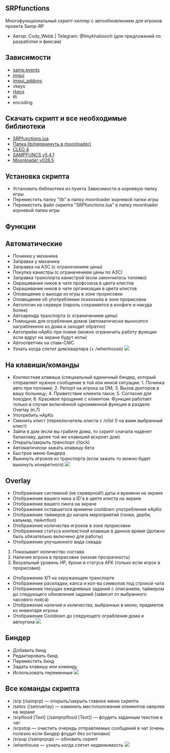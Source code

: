 ## SRPfunctions
Многофункциональный скрипт-хелпер с автообновлением для игроков проекта Samp-RP 
- Автор: Cody_Webb | Telegram: @Imykhailovich (для предложений по разработке и фиксам)

## Зависимости
- [samp.events](https://www.blast.hk/threads/14624/)
- [imgui](https://www.blast.hk/threads/19292/)
- [imgui_addons](https://www.blast.hk/threads/27544/)
- vkeys
- [rkeys](https://www.blast.hk/threads/27488/)
- ffi
- encoding

## Скачать скрипт и все необходимые библиотеки
-   [SRPfunctions.lua](https://drive.google.com/file/d/1-gtuVExgKkQeWfSW0HYzx-xocGLldeyg/view?usp=sharing)
-   [Папка lib(перекинуть в moonloader)](https://drive.google.com/file/d/1iTq3fTYjjfX5agpbuz0cGzjzEbH3nBzQ/view?usp=sharing)
-   [CLEO 4](https://cleo.li)
-   [SAMPFUNCS v5.4.1](https://www.blast.hk/threads/17/)
-   [Moonloader v026.5](https://www.blast.hk/threads/13305/)

## Установка скрипта

- Установить библиотеки из пункта Зависимости в корневую папку игры
- Переместить папку "lib" в папку moonloader корневой папки игры
- Переместить файл скрипта "SRPfunctions.lua" в папку moonloader корневой папки игры

## Функции

## Автоматические
- Починка у механика
- Заправка у механика
- Заправка на АЗС (с ограничением цены)
- Покупка канистры (с ограничением цены по АЗС)
- Заправка транспорта канистрой (если закончилось топливо)
- Окрашивание ников в чате профсоюза в цвета клистов
- Окрашивание ников в чате организации в цвета клистов
- Оповещение о выходе из игры в зоне прорисовки
- Оповещение об употреблении психохила в зоне прорисовки
- Автологин на сервере (пароль сохраняется в конфиге и никуда более)
- Автоаренда транспорта (с ограничением цены)
- Помощник для ограбления домов (автоматически выносится награбленное из дома и заходит обратно)
- Автоприём нАрКо при ломке (можно ограничить работу функции если вдруг на экране будут копы)
- Автоответчик на спам-СМС 
- Узнать когда слетит дом/квартира (+ /whenhouse)
![ ](https://i.imgur.com/uFuPvDh.png)	   
	   
## На клавиши/команды
- Контекстная клавиша (специальный единичный биндер, который отправляет нужное сообщение в той или инной ситуации:
			 1. Починка авто при поломке;  2. Репорт на игрока за DM; 3. Вызов докторов в вашу больницу;
			 4. Приветствие клиента такси; 5. Согласие для поездки;   6. Красивое прощание с клиентом.
			 Функция работает только в случае включённой одноименной функции в разделе Overlay (п.7)
- Употребить нАрКо
- Сменить клист (переключатель клиста с /clist 0 на вами выбранный клист)
- Зайти в дом (если вы грабите дома, то скрипт сначала наденет балаклаву, далее той же клавишей вскроет дом)
- Открыть/закрыть транспорт (/lock)
- Автоматически зажать клавишу бега
- Быстрое меню биндера
- Выкинуть игроков из транспорта (если зажать то можно будет выкинуть конкретного) 
![ ](https://i.imgur.com/4rt27lt.png)	   
	   
## Overlay
- Отображение системной (не серверной!) даты и времени на экране
- Отображение вашего ника а ID'a в цвете клиста на экране
- Отображение вашего пинга на экране
- Отображение оставшегося времени cooldown употребления нАрКо
- Отображение таймеров до начала мероприятий (гонки, дерби, кальмар, пейнтбол)
- Отображение количества игроков в зоне прорисовки
- Отображение статуса контекстной клавиши в данное время (должно быть обязательно включено для работы)
- Отображение улучшенного вида сквада: 
1. Показывает количество состава 
2. Наличие игрока в прорисовке (низкая прозрачность) 
3. Визуальный уровень HP, брони и статуса AFK (только если игрок в прорисовке)
- Отображение ХП на окружающем транспорте
- Отображение раскладки, капса и кол-ва символов под строкой чата
- Отображение текущих ежедневных заданий с описанием, таймером до следующего обновления заданий (зависит от выбранного часового пояса)
- Отображение наличия и количества, выбранных в меню, предметов из инвентаря игрока
- Отображение Cooldown до следующего ограбления дома и автоугона
![ ](https://i.imgur.com/nXCb89Y.png)	   
	   
## Биндер
- Добавить бинд
- Редактировать бинд
- Переместить бинд
- Задать клавишу или команду
- Использовать переменные
![ ](https://i.imgur.com/rpROkpj.png)

## Все команды скрипта
- /srp (/samprp) — открыть/закрыть главное меню скрипта
- /setov (/setoverlay) — изменить местоположения элементов оверлея на экране
- /srpflood [Text] (/samprpflood [Text]) — флудить заданным текстом в чат
- /srpstop — очистить очередь отправляемых сообщений в чат (очень полезно если биндер флудит без остановки)
- /srpup (/samprpup) — обновить скрипт
- /whenhouse — узнать когда слетит недвижимость
![ ](https://i.imgur.com/zqG6Cu2.png)
